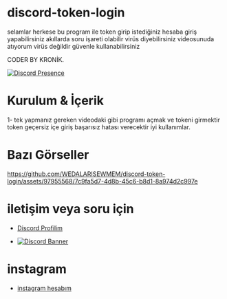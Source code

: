 # discord-token-login
selamlar herkese bu program ile token girip istediğiniz hesaba giriş yapabilirsiniz akıllarda soru işareti olabilir virüs diyebilirsiniz videosunuda atıyorum virüs değildir güvenle kullanabilirsiniz

CODER BY KRONİK.

[![Discord Presence](https://lanyard.cnrad.dev/api/1108498175653859358)](https://discord.com/users/1108498175653859358)

  
 # Kurulum & İçerik 
1- tek yapmanız gereken videodaki gibi programı açmak ve tokeni girmektir token geçersiz içe giriş başarısız hatası verecektir iyi kullanımlar.

  

 # Bazı Görseller  



https://github.com/WEDALARISEWMEM/discord-token-login/assets/97955568/7c9fa5d7-4d8b-45c6-b8d1-8a974d2c997e



 # iletişim veya soru için

 - [Discord Profilim](https://discord.com/users/1108498175653859358)

- [![Discord Banner](https://api.weblutions.com/discord/invite/trclan/)](https://discord.gg/trclan)

 # instagram
- [instagram hesabım](https://www.instagram.com/kron1k.rat/)
